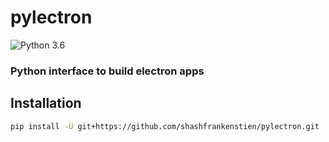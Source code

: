 # pylectron
![Python 3.6](https://img.shields.io/badge/python-3.6+-blue.svg)

### Python interface to build electron apps




## Installation

```sh
pip install -U git+https://github.com/shashfrankenstien/pylectron.git
```